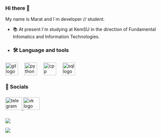### Hi there 👋

My name is Marat and I`m developer // student.

- 📚 At present I`m studying at KemSU in the direction of Fundamental Infomatics and Information Technologies.

- <h3 align="left">🛠 Language and tools</h3>

###

<div align="left">
  <img src="https://cdn.jsdelivr.net/gh/devicons/devicon/icons/git/git-original.svg" height="40" alt="git logo"  />
  <img width="12" />
  <img src="https://s3.dualstack.us-east-2.amazonaws.com/pythondotorg-assets/media/community/logos/python-logo-only.png" height="40" alt="python logo"  />
  <img width="12" />
  <img src="https://upload.wikimedia.org/wikipedia/commons/1/18/ISO_C%2B%2B_Logo.svg" height="40" alt="cpp logo"  />
  <img width="12" />
  <img src="https://seeklogo.com/images/P/postgre-sql-logo-600AD1A66B-seeklogo.com.png" height="40" alt="sql logo"  />
  <img width="12" />


  
</div>

###

<h3 align="left">🔗  Socials</h3>

###

<div align="left">
  <a href="https://t.me/kopch02" target="_blank">
    <img src="https://raw.githubusercontent.com/maurodesouza/profile-readme-generator/master/src/assets/icons/social/telegram/default.svg" width="52" height="40" alt="telegram logo"  />
  </a>
  <a href="https://vk.com/kopch02" target="_blank">
    <img src="https://upload.wikimedia.org/wikipedia/commons/f/f3/VK_Compact_Logo_%282021-present%29.svg" width="52" height="40" alt="vk logo"  />
  </a>
  
</div>

###

![](http://github-profile-summary-cards.vercel.app/api/cards/profile-details?username=kopch02&theme=dark)

![](http://github-profile-summary-cards.vercel.app/api/cards/repos-per-language?username=kopch02&theme=dark)

<!--
**kopch02/kopch02** is a ✨ _special_ ✨ repository because its `README.md` (this file) appears on your GitHub profile.

Here are some ideas to get you started:

- 🔭 I’m currently working on ...
- 🌱 I’m currently learning ...
- 👯 I’m looking to collaborate on ...
- 🤔 I’m looking for help with ...
- 💬 Ask me about ...
- 📫 How to reach me: ...
- 😄 Pronouns: ...
- ⚡ Fun fact: ...
-->
